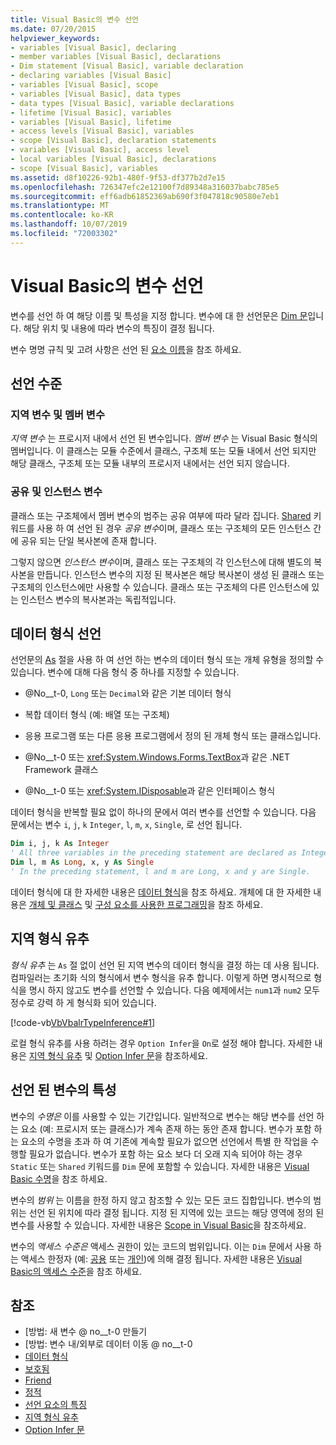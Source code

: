 ```yaml
---
title: Visual Basic의 변수 선언
ms.date: 07/20/2015
helpviewer_keywords:
- variables [Visual Basic], declaring
- member variables [Visual Basic], declarations
- Dim statement [Visual Basic], variable declaration
- declaring variables [Visual Basic]
- variables [Visual Basic], scope
- variables [Visual Basic], data types
- data types [Visual Basic], variable declarations
- lifetime [Visual Basic], variables
- variables [Visual Basic], lifetime
- access levels [Visual Basic], variables
- scope [Visual Basic], declaration statements
- variables [Visual Basic], access level
- local variables [Visual Basic], declarations
- scope [Visual Basic], variables
ms.assetid: d8f10226-92b1-480f-9f53-df377b2d7e15
ms.openlocfilehash: 726347efc2e12100f7d89348a316037babc785e5
ms.sourcegitcommit: eff6adb61852369ab690f3f047818c90580e7eb1
ms.translationtype: MT
ms.contentlocale: ko-KR
ms.lasthandoff: 10/07/2019
ms.locfileid: "72003302"
---
```

# <a name="variable-declaration-in-visual-basic"></a>Visual Basic의 변수 선언
변수를 선언 하 여 해당 이름 및 특성을 지정 합니다. 변수에 대 한 선언문은 [Dim 문](../../../../visual-basic/language-reference/statements/dim-statement.md)입니다. 해당 위치 및 내용에 따라 변수의 특징이 결정 됩니다.  
  
 변수 명명 규칙 및 고려 사항은 선언 된 [요소 이름](../../../../visual-basic/programming-guide/language-features/declared-elements/declared-element-names.md)을 참조 하세요.  
  
## <a name="declaration-levels"></a>선언 수준  
  
### <a name="local-and-member-variables"></a>지역 변수 및 멤버 변수  
 *지역 변수* 는 프로시저 내에서 선언 된 변수입니다. *멤버 변수* 는 Visual Basic 형식의 멤버입니다. 이 클래스는 모듈 수준에서 클래스, 구조체 또는 모듈 내에서 선언 되지만 해당 클래스, 구조체 또는 모듈 내부의 프로시저 내에서는 선언 되지 않습니다.  
  
### <a name="shared-and-instance-variables"></a>공유 및 인스턴스 변수  
 클래스 또는 구조체에서 멤버 변수의 범주는 공유 여부에 따라 달라 집니다. [Shared](../../../../visual-basic/language-reference/modifiers/shared.md) 키워드를 사용 하 여 선언 된 경우 *공유 변수*이며, 클래스 또는 구조체의 모든 인스턴스 간에 공유 되는 단일 복사본에 존재 합니다.  
  
 그렇지 않으면 *인스턴스 변수*이며, 클래스 또는 구조체의 각 인스턴스에 대해 별도의 복사본을 만듭니다. 인스턴스 변수의 지정 된 복사본은 해당 복사본이 생성 된 클래스 또는 구조체의 인스턴스에만 사용할 수 있습니다. 클래스 또는 구조체의 다른 인스턴스에 있는 인스턴스 변수의 복사본과는 독립적입니다.  
  
## <a name="declaring-data-type"></a>데이터 형식 선언  
 선언문의 [As](../../../../visual-basic/language-reference/statements/as-clause.md) 절을 사용 하 여 선언 하는 변수의 데이터 형식 또는 개체 유형을 정의할 수 있습니다. 변수에 대해 다음 형식 중 하나를 지정할 수 있습니다.  
  
- @No__t-0, `Long` 또는 `Decimal`와 같은 기본 데이터 형식  
  
- 복합 데이터 형식 (예: 배열 또는 구조체)  
  
- 응용 프로그램 또는 다른 응용 프로그램에서 정의 된 개체 형식 또는 클래스입니다.  
  
- @No__t-0 또는 <xref:System.Windows.Forms.TextBox>과 같은 .NET Framework 클래스  
  
- @No__t-0 또는 <xref:System.IDisposable>과 같은 인터페이스 형식  
  
 데이터 형식을 반복할 필요 없이 하나의 문에서 여러 변수를 선언할 수 있습니다. 다음 문에서는 변수 `i`, `j`, `k` `Integer`, `l`, `m`, `x`, `Single`, 로 선언 됩니다.  
  
```vb  
Dim i, j, k As Integer  
' All three variables in the preceding statement are declared as Integer.  
Dim l, m As Long, x, y As Single  
' In the preceding statement, l and m are Long, x and y are Single.  
```  
  
 데이터 형식에 대 한 자세한 내용은 [데이터 형식](../../../../visual-basic/programming-guide/language-features/data-types/index.md)을 참조 하세요. 개체에 대 한 자세한 내용은 [개체 및 클래스](../../../../visual-basic/programming-guide/language-features/objects-and-classes/index.md) 및 [구성 요소를 사용한 프로그래밍](https://docs.microsoft.com/previous-versions/visualstudio/visual-studio-2013/0ffkdtkf(v=vs.120))을 참조 하세요.  
  
## <a name="local-type-inference"></a>지역 형식 유추  
 *형식 유추* 는 `As` 절 없이 선언 된 지역 변수의 데이터 형식을 결정 하는 데 사용 됩니다. 컴파일러는 초기화 식의 형식에서 변수 형식을 유추 합니다. 이렇게 하면 명시적으로 형식을 명시 하지 않고도 변수를 선언할 수 있습니다. 다음 예제에서는 `num1`과 `num2` 모두 정수로 강력 하 게 형식화 되어 있습니다.  
  
 [!code-vb[VbVbalrTypeInference#1](~/samples/snippets/visualbasic/VS_Snippets_VBCSharp/VbVbalrTypeInference/VB/Class1.vb#1)]  
  
 로컬 형식 유추를 사용 하려는 경우 `Option Infer`을 `On`로 설정 해야 합니다. 자세한 내용은 [지역 형식 유추](../../../../visual-basic/programming-guide/language-features/variables/local-type-inference.md) 및 [Option Infer 문](../../../../visual-basic/language-reference/statements/option-infer-statement.md)을 참조하세요.  
  
## <a name="characteristics-of-declared-variables"></a>선언 된 변수의 특성  
 변수의 *수명은* 이를 사용할 수 있는 기간입니다. 일반적으로 변수는 해당 변수를 선언 하는 요소 (예: 프로시저 또는 클래스)가 계속 존재 하는 동안 존재 합니다. 변수가 포함 하는 요소의 수명을 초과 하 여 기존에 계속할 필요가 없으면 선언에서 특별 한 작업을 수행할 필요가 없습니다. 변수가 포함 하는 요소 보다 더 오래 지속 되어야 하는 경우 `Static` 또는 `Shared` 키워드를 `Dim` 문에 포함할 수 있습니다. 자세한 내용은 [Visual Basic 수명](../../../../visual-basic/programming-guide/language-features/declared-elements/lifetime.md)을 참조 하세요.  
  
 변수의 *범위* 는 이름을 한정 하지 않고 참조할 수 있는 모든 코드 집합입니다. 변수의 범위는 선언 된 위치에 따라 결정 됩니다. 지정 된 지역에 있는 코드는 해당 영역에 정의 된 변수를 사용할 수 있습니다. 자세한 내용은 [Scope in Visual Basic](../../../../visual-basic/programming-guide/language-features/declared-elements/scope.md)을 참조하세요.  
  
 변수의 *액세스 수준은* 액세스 권한이 있는 코드의 범위입니다. 이는 `Dim` 문에서 사용 하는 액세스 한정자 (예: [공용](../../../../visual-basic/language-reference/modifiers/public.md) 또는 [개인](../../../../visual-basic/language-reference/modifiers/private.md))에 의해 결정 됩니다. 자세한 내용은 [Visual Basic의 액세스 수준](../../../../visual-basic/programming-guide/language-features/declared-elements/access-levels.md)을 참조 하세요.  
  
## <a name="see-also"></a>참조

- [방법: 새 변수 @ no__t-0 만들기
- [방법: 변수 내/외부로 데이터 이동 @ no__t-0
- [데이터 형식](../../../../visual-basic/language-reference/data-types/index.md)
- [보호됨](../../../../visual-basic/language-reference/modifiers/protected.md)
- [Friend](../../../../visual-basic/language-reference/modifiers/friend.md)
- [정적](../../../../visual-basic/language-reference/modifiers/static.md)
- [선언 요소의 특징](../../../../visual-basic/programming-guide/language-features/declared-elements/declared-element-characteristics.md)
- [지역 형식 유추](../../../../visual-basic/programming-guide/language-features/variables/local-type-inference.md)
- [Option Infer 문](../../../../visual-basic/language-reference/statements/option-infer-statement.md)
